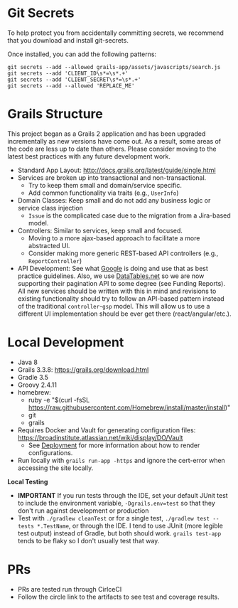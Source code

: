 # Git Secrets
To help protect you from accidentally committing secrets, we recommend that 
you download and install git-secrets. 

Once installed, you can add the following patterns:

```
git secrets --add --allowed grails-app/assets/javascripts/search.js
git secrets --add 'CLIENT_ID\s*=\s*.+'
git secrets --add 'CLIENT_SECRET\s*=\s*.+'
git secrets --add --allowed 'REPLACE_ME'
```

# Grails Structure

This project began as a Grails 2 application and has been upgraded incrementally as new versions have come out.
As a result, some areas of the code are less up to date than others. Please consider moving to the latest best
practices with any future development work.

* Standard App Layout: http://docs.grails.org/latest/guide/single.html
* Services are broken up into transactional and non-transactional. 
  * Try to keep them small and domain/service specific.
  * Add common functionality via traits (e.g., `UserInfo`)
* Domain Classes: Keep small and do not add any business logic or service class injection
  * `Issue` is the complicated case due to the migration from a Jira-based model.
* Controllers: Similar to services, keep small and focused.
  * Moving to a more ajax-based approach to facilitate a more abstracted UI.
  * Consider making more generic REST-based API controllers (e.g., `ReportController`)
* API Development: See what [Google](https://cloud.google.com/apis/design/) is doing and use
that as best practice guidelines. Also, we use 
[DataTables.net](https://datatables.net/manual/server-side) so we are now supporting their 
pagination API to some degree (see Funding Reports). All new services should be written with 
this in mind and revisions to existing functionality should try to follow an API-based pattern 
instead of the traditional `controller`-`gsp` model. This will allow us to use a different UI
implementation should be ever get there (react/angular/etc.).  
  
# Local Development
* Java 8
* Grails 3.3.8: https://grails.org/download.html
* Gradle 3.5
* Groovy 2.4.11
* homebrew:
  - ruby -e "$(curl -fsSL https://raw.githubusercontent.com/Homebrew/install/master/install)"
  - git
  - grails
* Requires Docker and Vault for generating configuration files: https://broadinstitute.atlassian.net/wiki/display/DO/Vault
  - See [Deployment](DEPLOY.md) for more information about how to render configurations. 
* Run locally with `grails run-app -https` and ignore the cert-error when accessing the site locally.
  
**Local Testing**  
* **IMPORTANT** If you run tests through the IDE, set your default JUnit test to include the environment variable, 
    `-Dgrails.env=test` so that they don't run against development or production
* Test with `./gradlew cleanTest` or for a single test, `./gradlew test --tests *.TestName`, 
    or through the IDE. I tend to use JUnit (more legible test output) instead of Gradle, but both should work. 
    `grails test-app` tends to be flaky so I don't usually test that way.

# PRs
* PRs are tested run through CirlceCI
* Follow the circle link to the artifacts to see test and coverage results.